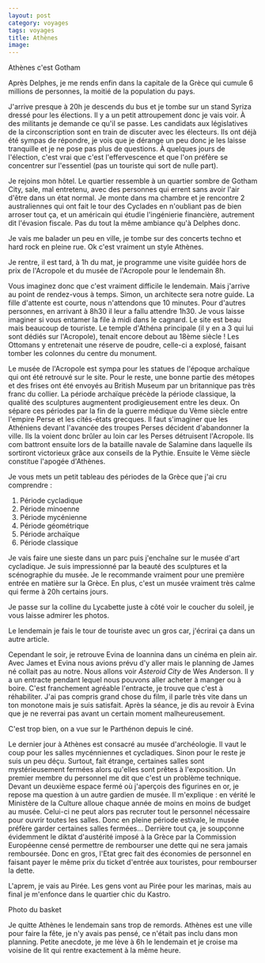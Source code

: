 ```yaml
---
layout: post 
category: voyages
tags: voyages
title: Athènes 
image: 
---
```


Athènes c'est Gotham

<!--more--> 

Après Delphes, je me rends enfin dans la capitale de la Grèce qui cumule 6 millions de personnes, la moitié de la population du pays. 

J'arrive presque à 20h je descends du bus et je tombe sur un stand Syriza dressé pour les élections. Il y a un petit attroupement donc je vais voir. À des militants je demande ce qu'il se passe. Les candidats aux législatives de la circonscription sont en train de discuter avec les électeurs. Ils ont déjà été sympas de répondre, je vois que je dérange un peu donc je les laisse tranquille et je ne pose pas plus de questions. À quelques jours de l'élection, c'est vrai que c'est l'effervescence et que l'on préfère se concentrer sur l'essentiel (pas un touriste qui sort de nulle part).

Je rejoins mon hôtel. Le quartier ressemble à un quartier sombre de Gotham City, sale, mal entretenu, avec des personnes qui errent sans avoir l'air d'être dans un état normal. Je monte dans ma chambre et je rencontre 2 australiennes qui ont fait le tour des Cyclades en n'oubliant pas de bien arroser tout ça, et un américain qui étudie l'ingénierie financière, autrement dit l'évasion fiscale. Pas du tout la même ambiance qu'à Delphes donc. 

Je vais me balader un peu en ville, je tombe sur des concerts techno et hard rock en pleine rue. Ok c'est vraiment un style Athènes.

Je rentre, il est tard, à 1h du mat, je programme une visite guidée hors de prix de l'Acropole et du musée de l'Acropole pour le lendemain 8h. 

Vous imaginez donc que c'est vraiment difficile le lendemain. Mais j'arrive au point de rendez-vous à temps. Simon, un architecte sera notre guide. La fille d'attente est courte, nous n'attendons que 10 minutes. Pour d'autres personnes, en arrivant à 8h30 il leur a fallu attendre 1h30. Je vous laisse imaginer si vous entamer la file à midi dans le cagnard. 
Le site est beau mais beaucoup de touriste. Le temple d'Athéna principale (il y en a 3 qui lui sont dédiés sur l'Acropole), tenait encore debout au 18ème siècle ! Les Ottomans y entretenait une réserve de poudre, celle-ci a explosé, faisant tomber les colonnes du centre du monument.

Le musée de l'Acropole est sympa pour les statues de l'époque archaïque qui ont été retrouvé sur le site. Pour le reste, une bonne partie des métopes et des frises ont été envoyés au British Museum par un britannique pas très franc du collier. 
La période archaïque précède la période classique, la qualité des sculptures augmentent prodigieusement entre les deux. On sépare ces périodes par la fin de la guerre médique du Vème siècle entre l'empire Perse et les cités-états grecques. Il faut s'imaginer que les Athéniens devant l'avancée des troupes Perses décident d'abandonner la ville. Ils la voient donc brûler au loin car les Perses détruisent l'Acropole. Ils com battront ensuite lors de la bataille navale de Salamine dans laquelle ils sortiront victorieux grâce aux conseils de la Pythie. Ensuite le Vème siècle constitue l'apogée d'Athènes. 

Je vous mets un petit tableau des périodes de la Grèce que j'ai cru comprendre :

1. Période cycladique
1. Période minoenne 
1. Période mycénienne 
1. Période géométrique 
1. Période archaïque 
1. Période classique

Je vais faire une sieste dans un parc puis j'enchaîne sur le musée d'art cycladique. Je suis impressionné par la beauté des sculptures et la scénographie du musée. Je le recommande vraiment pour une première entrée en matière sur la Grèce. En plus, c'est un musée vraiment très calme qui ferme à 20h certains jours. 

Je passe sur la colline du Lycabette juste à côté voir le coucher du soleil, je vous laisse admirer les photos. 

Le lendemain je fais le tour de touriste avec un gros car, j'écrirai ça dans un autre article. 

Cependant le soir, je retrouve Evina de Ioannina dans un cinéma en plein air. Avec James et Evina nous avions prévu d'y aller mais le planning de James né collait pas au notre. Nous allons voir _Asteroid City_ de Wes Anderson. Il y a un entracte pendant lequel nous pouvons aller acheter à manger ou à boire. C'est franchement agréable l'entracte, je trouve que c'est à réhabiliter. J'ai pas compris grand chose du film, il parle très vite dans un ton monotone mais je suis satisfait. Après la séance, je dis au revoir à Evina que je ne reverrai pas avant un certain moment malheureusement. 


C'est trop bien, on a vue sur le Parthénon depuis le ciné. 


Le dernier jour à Athènes est consacré au musée d'archéologie. Il vaut le coup pour les salles mycénniennes et cycladiques. Sinon pour le reste je suis un peu déçu. Surtout, fait étrange, certaines salles sont mystérieusement fermées alors qu'elles sont prêtes à l'exposition. Un premier membre du personnel me dit que c'est un problème technique. Devant un deuxième espace fermé où j'aperçois des figurines en or, je repose ma question à un autre gardien de musée. Il m'explique : en vérité le Ministère de la Culture alloue chaque année de moins en moins de budget au musée. Celui-ci ne peut alors pas recruter tout le personnel nécessaire pour ouvrir toutes les salles. Donc en pleine période estivale, le musée préfère garder certaines salles fermées... Derrière tout ça, je soupçonne évidemment le diktat d'austérité imposé à la Grèce par la Commission Européenne censé permettre de rembourser une dette qui ne sera jamais remboursée. Donc en gros, l'Etat grec fait des économies de personnel en faisant payer le même prix du ticket d'entrée aux touristes, pour rembourser la dette. 

L'aprem, je vais au Pirée. Les gens vont au Pirée pour les marinas, mais au final je m'enfonce dans le quartier chic du Kastro. 

Photo du basket

Je quitte Athènes le lendemain sans trop de remords. Athènes est une ville pour faire la fête, je n'y avais pas pensé, ce n'était pas inclu dans mon planning. Petite anecdote, je me lève à 6h le lendemain et je croise ma voisine de lit qui rentre exactement à la même heure. 